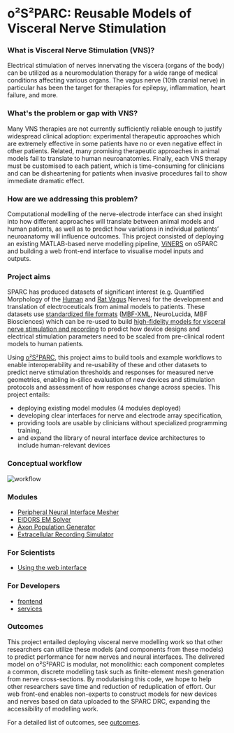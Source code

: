 
# o²S²PARC: Reusable Models of Visceral Nerve Stimulation

### What is Visceral Nerve Stimulation (VNS)?
Electrical stimulation of nerves innervating the viscera (organs of the body) can be utilized as a neuromodulation therapy for a wide range of medical conditions affecting various organs. The vagus nerve (10th cranial nerve) in particular has been the target for therapies for epilepsy, inflammation, heart failure, and more. 

### What's the problem or gap with VNS?
Many VNS therapies are not currently sufficiently reliable enough to justify widespread clinical adoption: experimental therapeutic approaches which are extremely effective in some patients have no or even negative effect in other patients. Related, many promising therapeutic approaches in animal models fail to translate to human neuroanatomies. Finally, each VNS therapy must be customised to each patient, which is time-consuming for clinicians and can be disheartening for patients when invasive procedures fail to show immediate dramatic effect. 

### How are we addressing this problem?
Computational modelling of the nerve-electrode interface can shed insight into how different approaches will translate between animal models and human patients, as well as to predict how variations in individual patients’ neuroanatomy will influence outcomes. 
This project consisted of deploying an existing MATLAB-based nerve modelling pipeline, [ViNERS](https://gitlab.unimelb.edu.au/lab-keast-osborne-release/ViNERS/-/wikis/home) on oSPARC and building a web front-end interface to visualise model inputs and outputs. 

### Project aims


SPARC has produced datasets of significant interest (e.g. Quantified Morphology of the [Human](https://sparc.science/datasets/65?type=dataset) and 
[Rat Vagus](https://sparc.science/datasets/60?type=dataset) Nerves) for the development and translation of electroceuticals from animal models to patients. 
These datasets use [standardized file formats](https://www.biorxiv.org/content/10.1101/2020.09.22.306670v1.full) ([MBF-XML](https://www.incf.org/mbf-file-format-v-40), NeuroLucida, MBF Biosciences) which 
can be re-used to build [high-fidelity models for visceral nerve stimulation and recording](https://gitlab.unimelb.edu.au/lab-keast-osborne-release/ViNERS) to predict how device designs and electrical stimulation parameters 
need to be scaled from pre-clinical rodent models to human patients. 

Using [o²S²PARC](https://osparc.io/), this project aims to build tools and example workflows to enable interoperability and re-usability of these and other datasets to predict nerve stimulation thresholds and responses for measured nerve geometries, enabling in-silico evaluation of new devices and stimulation protocols and assessment of how responses change across species. This project entails:

- deploying existing model modules (4 modules deployed)
- developing clear interfaces for nerve and electrode array specification,
- providing tools are usable by clinicians without specialized programming training, 
- and expand the library of neural interface device architectures to include human-relevant devices

### Conceptual workflow
![workflow](https://user-images.githubusercontent.com/63089004/126910461-b3c2c36a-7a74-410c-bb86-5435dcb72baa.png)

### Modules
- [Peripheral Neural Interface Mesher](https://github.com/SPARC-FAIR-Codeathon/oSPARC-VNS/wiki/oSPARC-modules-mesher)
- [EIDORS EM Solver](https://github.com/SPARC-FAIR-Codeathon/oSPARC-VNS/wiki/oSPARC-modules-EIDORS-fields)
- [Axon Population Generator](https://github.com/SPARC-FAIR-Codeathon/oSPARC-VNS/wiki/oSPARC-modules-Axon-Populations)
- [Extracellular Recording Simulator](https://github.com/SPARC-FAIR-Codeathon/oSPARC-VNS/wiki/oSPARC-modules-Recording)

### For Scientists
- [Using the web interface](https://github.com/SPARC-FAIR-Codeathon/oSPARC-VNS/wiki/How-to-use-the-web-interface)

### For Developers
- [frontend](https://github.com/SPARC-FAIR-Codeathon/oSPARC-VNS/wiki/frontend-development-overview)
- [services](https://github.com/SPARC-FAIR-Codeathon/oSPARC-VNS/wiki/services-development-overview)

### Outcomes

This project entailed deploying visceral nerve modelling work so that other researchers can utilize these models (and components from these models) to predict performance for new nerves and neural interfaces. The delivered model on o²S²PARC is modular, not monolithic: each component completes a common, discrete modelling task such as finite-element mesh generation from nerve cross-sections. By modularising this code, we hope to help other researchers save time and reduction of reduplication of effort. Our web front-end enables non-experts to construct models for new devices and nerves based on data uploaded to the SPARC DRC, expanding the accessibility of modelling work.

For a detailed list of outcomes, see [outcomes](https://github.com/SPARC-FAIR-Codeathon/oSPARC-VNS/wiki/Outcomes). 

